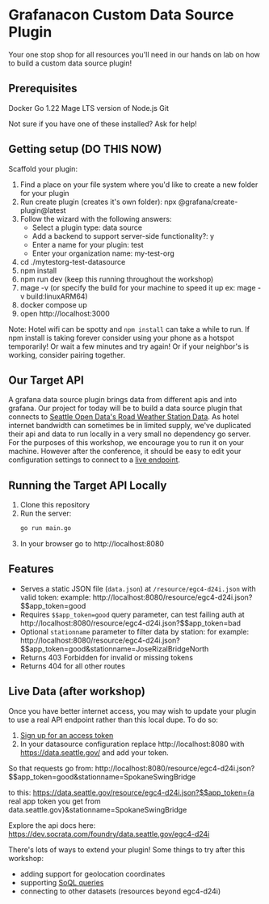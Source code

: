 # Grafanacon Custom Data Source Plugin 

Your one stop shop for all resources you'll need in our hands on lab on how to build a custom data source plugin!

## Prerequisites
Docker
Go 1.22
Mage
LTS version of Node.js
Git

Not sure if you have one of these installed? Ask for help!  

## Getting setup (DO THIS NOW)

Scaffold your plugin:
1. Find a place on your file system where you'd like to create a new folder for your plugin
2. Run create plugin (creates it's own folder): npx @grafana/create-plugin@latest
3. Follow the wizard with the following answers:
   - Select a plugin type: data source
   - Add a backend to support server-side functionality?: y
   - Enter a name for your plugin: test
   - Enter your organization name: my-test-org
4. cd ./mytestorg-test-datasource
5. npm install
6. npm run dev (keep this running throughout the workshop)
7. mage -v (or specify the build for your machine to speed it up ex: mage -v build:linuxARM64)
8. docker compose up
9. open http://localhost:3000

Note: Hotel wifi can be spotty and `npm install` can take a while to run. If npm install is taking forever consider using your phone as a hotspot temporarily! Or wait a few minutes and try again! Or if your neighbor's is working, consider pairing together. 

## Our Target API

A grafana data source plugin brings data from different apis and into grafana. Our project for today will be to build a data source plugin that connects to [Seattle Open Data's Road Weather Station Data](https://data.seattle.gov/Transportation/Road-Weather-Information-Stations/egc4-d24i/about_data). As hotel internet bandwidth can sometimes be in limited supply, we've duplicated their api and data to run locally in a very small no dependency go server. For the purposes of this workshop, we encourage you to run it on your machine. However after the conference, it should be easy to edit your configuration settings to connect to a [live endpoint](#live-data).

## Running the Target API Locally 

1. Clone this repository
2. Run the server:
   ```bash
   go run main.go
   ```
3. In your browser go to http://localhost:8080

## Features

- Serves a static JSON file (`data.json`) at `/resource/egc4-d24i.json` with valid token: example: http://localhost:8080/resource/egc4-d24i.json?$$app_token=good
- Requires `$$app_token=good` query parameter, can test failing auth at http://localhost:8080/resource/egc4-d24i.json?$$app_token=bad
- Optional `stationname` parameter to filter data by station: for example:  http://localhost:8080/resource/egc4-d24i.json?$$app_token=good&stationname=JoseRizalBridgeNorth
- Returns 403 Forbidden for invalid or missing tokens
- Returns 404 for all other routes

## Live Data (after workshop)
Once you have better internet access, you may wish to update your plugin to use a real API endpoint rather than this local dupe. To do so: 

1. [Sign up for an access token](https://data.seattle.gov/signup)
2. In your datasource configuration replace http://localhost:8080 with https://data.seattle.gov/ and add your token.

So that requests go from:
http://localhost:8080/resource/egc4-d24i.json?$$app_token=good&stationname=SpokaneSwingBridge

to this:
https://data.seattle.gov/resource/egc4-d24i.json?$$app_token={a real app token you get from data.seattle.gov}&stationname=SpokaneSwingBridge

Explore the api docs here: https://dev.socrata.com/foundry/data.seattle.gov/egc4-d24i

There's lots of ways to extend your plugin! Some things to try after this workshop:
- adding support for geolocation coordinates
- supporting [SoQL queries](https://dev.socrata.com/docs/queries/)
- connecting to other datasets (resources beyond egc4-d24i)